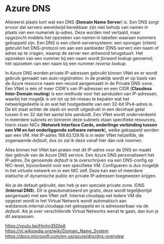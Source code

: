 # Azure DNS #

Allereerst plaats kort wat een DNS (**Domain Name Server**) is. 
Een DNS zorgt ervoor dat servers wereldwijd bereikbaar zijn met behulp van namen in plaats van een numeriek ip-adres. 
Deze worden niet vertaald, maar opgezocht middels het opzoeken van namen in tabellen waaraan nummers gekoppeld zijn. 
Een DNS is een client-serversysteem: een opvrager (client) gebruikt het DNS-protocol om aan een aanbieder (DNS-server) een naam of adres op te vragen, waarop de server een antwoord terugstuurt. Het opzoeken van een nummer bij een naam wordt *forward lookup* genoemd; het opzoeken van een naam bij een nummer *reverse lookup*.

In Azure DNS worden private IP-adressen gebruikt binnen VNet en er wordt gebruik gemaakt van *auto-registration*. 
In de praktijk wordt er op basis van de Azure resource naam een record aangemaakt in de Private DNS-zone.
Een VNet is één of meer CIDR's van IP-adressen en een CIDR (**Classless Inter-Domain routing**) is een methode voor het aanduiden van IP-adressen, waarbij het mogeljk is om tot op bit-niveau te bepalen wat het netwerkgedeelte is en wat het hostgedeelte van een 32-bit IPv4-adres is. 
De bit staat achter de slash en wordt uitgedrukt in een decimaal getal tussen 0 en 32 dat het aantal bits aanduidt.
Een VNet wordt onderverdeeld in meerdere subnets en binnenin deze subnets staan specifieke resources, hierin staan NICs (**Network Interface Cards, onderlinge verbinding tussen een VM en het onderliggende software netwerk**), welke gekoppeld worden aan een VM.
Het IP-adres 168.63.129.16 is in ieder VNet hetzelfde, de zogenaamde *default*, dus zo zal ik deze vanaf hier dan ook noemen.

Alles binnen het VNet kan praten met dit IP-adres voor de DNS en maakt dan gebruik van de Azure DNS service. Een Azure DNS personaliseert het IP-adres.
De genoemde *default* is te overschrijven via een DNS-config op NIC-level, bijvoorbeeld voor een specifieke VM.
Configueren is dus mogelijk in het virtuele netwerk en in een NIC zelf.
Deze kan een of meerdere statische of dynamische public én private IP-adressen toegewezen krijgen.

Als je de default gebruikt, dan heb je een speciale private zone. IDNS (**Internal DNS**). Dit is geautomatiseerd en gratis, deze wordt tegelijkertijd aangemaakt met een VNet zelf. 
Internal.cloudapp.net
Iedere VM die opgezet wordt in het Virtual Network wordt automatisch aan watdanook.internal.cloudapp.net gekoppeld en is adresseerbaar via de *default*.
Als je over verschillende Virtual Networks wenst te gaan, dan kun je dit aanpassen.

https://youtu.be/Hiohn35DIqA
https://nl.wikipedia.org/wiki/Domain_Name_System
https://docs.microsoft.com/en-us/azure/dns/dns-overview